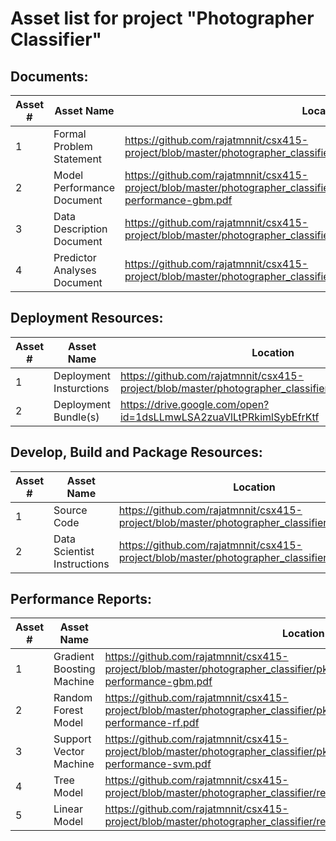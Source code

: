 # Asset list for project "Photographer Classifier"


## Documents:
 Asset # | Asset Name | Location |
--- | --- | --- 
1 | Formal Problem Statement | https://github.com/rajatmnnit/csx415-project/blob/master/photographer_classifier/docs/FPS.pdf |
2 | Model Performance Document | https://github.com/rajatmnnit/csx415-project/blob/master/photographer_classifier/pkgs/PhotographerModels/inst/model-performance-gbm.pdf |
3 | Data Description Document | https://github.com/rajatmnnit/csx415-project/blob/master/photographer_classifier/docs/data_description.pdf |
4 | Predictor Analyses Document | https://github.com/rajatmnnit/csx415-project/blob/master/photographer_classifier/docs/predictor_analyses.pdf |


## Deployment Resources:
 Asset # | Asset Name | Location |
--- | --- | --- 
1 | Deployment Insturctions | https://github.com/rajatmnnit/csx415-project/blob/master/photographer_classifier/deploy/README.md |
2 | Deployment Bundle(s) | https://drive.google.com/open?id=1dsLLmwLSA2zuaVlLtPRkimlSybEfrKtf |


## Develop, Build and Package Resources:
 Asset # | Asset Name | Location |
--- | --- | --- 
1 | Source Code | https://github.com/rajatmnnit/csx415-project/blob/master/photographer_classifier/src/ |
2 | Data Scientist Instructions | https://github.com/rajatmnnit/csx415-project/blob/master/photographer_classifier/README.md |


## Performance Reports:
 Asset # | Asset Name | Location |
--- | --- | --- 
1 | Gradient Boosting Machine | https://github.com/rajatmnnit/csx415-project/blob/master/photographer_classifier/pkgs/PhotographerModels/inst/model-performance-gbm.pdf |
2 | Random Forest Model | https://github.com/rajatmnnit/csx415-project/blob/master/photographer_classifier/pkgs/PhotographerModels/inst/model-performance-rf.pdf |
3 | Support Vector Machine | https://github.com/rajatmnnit/csx415-project/blob/master/photographer_classifier/pkgs/PhotographerModels/inst/model-performance-svm.pdf |
4 | Tree Model | https://github.com/rajatmnnit/csx415-project/blob/master/photographer_classifier/reports/model-performance-rpart.pdf |
5 | Linear Model | https://github.com/rajatmnnit/csx415-project/blob/master/photographer_classifier/reports/model-performance-linear.pdf |
